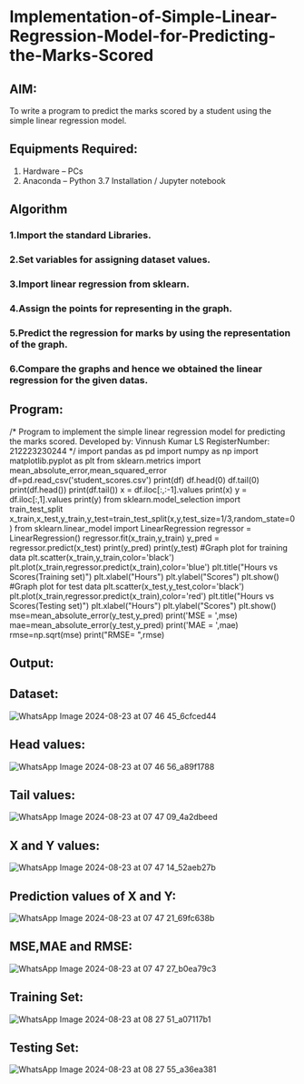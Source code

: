 # Implementation-of-Simple-Linear-Regression-Model-for-Predicting-the-Marks-Scored

## AIM:
To write a program to predict the marks scored by a student using the simple linear regression model.

## Equipments Required:
1. Hardware – PCs
2. Anaconda – Python 3.7 Installation / Jupyter notebook

## Algorithm
### 1.Import the standard Libraries. 
### 2.Set variables for assigning dataset values. 
### 3.Import linear regression from sklearn. 
### 4.Assign the points for representing in the graph. 
### 5.Predict the regression for marks by using the representation of the graph. 
### 6.Compare the graphs and hence we obtained the linear regression for the given datas.

## Program:

/*
Program to implement the simple linear regression model for predicting the marks scored.
Developed by: Vinnush Kumar LS
RegisterNumber: 212223230244
*/
import pandas as pd
import numpy as np
import matplotlib.pyplot as plt
from sklearn.metrics import mean_absolute_error,mean_squared_error
df=pd.read_csv('student_scores.csv')
print(df)
df.head(0)
df.tail(0)
print(df.head())
print(df.tail())
x = df.iloc[:,:-1].values
print(x)
y = df.iloc[:,1].values
print(y)
from sklearn.model_selection import train_test_split
x_train,x_test,y_train,y_test=train_test_split(x,y,test_size=1/3,random_state=0)
from sklearn.linear_model import LinearRegression
regressor = LinearRegression()
regressor.fit(x_train,y_train)
y_pred = regressor.predict(x_test)
print(y_pred)
print(y_test)
#Graph plot for training data
plt.scatter(x_train,y_train,color='black')
plt.plot(x_train,regressor.predict(x_train),color='blue')
plt.title("Hours vs Scores(Training set)")
plt.xlabel("Hours")
plt.ylabel("Scores")
plt.show()
#Graph plot for test data
plt.scatter(x_test,y_test,color='black')
plt.plot(x_train,regressor.predict(x_train),color='red')
plt.title("Hours vs Scores(Testing set)")
plt.xlabel("Hours")
plt.ylabel("Scores")
plt.show()
mse=mean_absolute_error(y_test,y_pred)
print('MSE = ',mse)
mae=mean_absolute_error(y_test,y_pred)
print('MAE = ',mae)
rmse=np.sqrt(mse)
print("RMSE= ",rmse)

## Output:

## Dataset:
![WhatsApp Image 2024-08-23 at 07 46 45_6cfced44](https://github.com/user-attachments/assets/5cb56a67-d21a-4d07-a1a1-8968f22a5432)

## Head values:
![WhatsApp Image 2024-08-23 at 07 46 56_a89f1788](https://github.com/user-attachments/assets/27fc127f-31cc-4fd6-9ee2-6054555b5cff)

## Tail values:
![WhatsApp Image 2024-08-23 at 07 47 09_4a2dbeed](https://github.com/user-attachments/assets/f0a8d7b4-9049-4a6b-920d-ad38f8dcb797)


## X and Y values:
![WhatsApp Image 2024-08-23 at 07 47 14_52aeb27b](https://github.com/user-attachments/assets/c4f8f35d-d2cf-4487-881d-c96eba32cbb4)

## Prediction values of X and Y:
![WhatsApp Image 2024-08-23 at 07 47 21_69fc638b](https://github.com/user-attachments/assets/b8345417-268b-4a24-90f5-83de2784b272)

## MSE,MAE and RMSE:
![WhatsApp Image 2024-08-23 at 07 47 27_b0ea79c3](https://github.com/user-attachments/assets/ebeb8151-0af9-4006-92fe-b5def1219fd4)

## Training Set:
![WhatsApp Image 2024-08-23 at 08 27 51_a07117b1](https://github.com/user-attachments/assets/e7c241e6-ffc5-4f13-aa2a-9393f626ca55)


## Testing Set:
![WhatsApp Image 2024-08-23 at 08 27 55_a36ea381](https://github.com/user-attachments/assets/bfcce3da-1158-4135-93a2-cf6dc515cc78)
